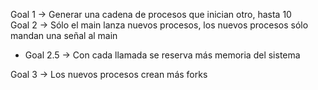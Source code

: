 Goal 1 -> Generar una cadena de procesos que inician otro, hasta 10  
Goal 2 -> Sólo el main lanza nuevos procesos, los nuevos procesos sólo mandan una señal al main  
- Goal 2.5 -> Con cada llamada se reserva más memoria del sistema

Goal 3 -> Los nuevos procesos crean más forks  
